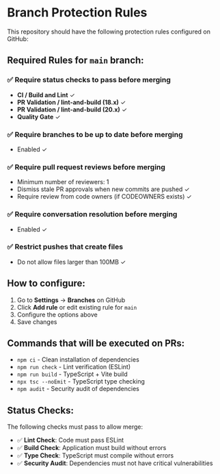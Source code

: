 # Branch Protection Rules

This repository should have the following protection rules configured on GitHub:

## Required Rules for `main` branch:

### ✅ Require status checks to pass before merging

- **CI / Build and Lint** ✓
- **PR Validation / lint-and-build (18.x)** ✓
- **PR Validation / lint-and-build (20.x)** ✓
- **Quality Gate** ✓

### ✅ Require branches to be up to date before merging

- Enabled ✓

### ✅ Require pull request reviews before merging

- Minimum number of reviewers: 1
- Dismiss stale PR approvals when new commits are pushed ✓
- Require review from code owners (if CODEOWNERS exists) ✓

### ✅ Require conversation resolution before merging

- Enabled ✓

### ✅ Restrict pushes that create files

- Do not allow files larger than 100MB ✓

## How to configure:

1. Go to **Settings** → **Branches** on GitHub
2. Click **Add rule** or edit existing rule for `main`
3. Configure the options above
4. Save changes

## Commands that will be executed on PRs:

- `npm ci` - Clean installation of dependencies
- `npm run check` - Lint verification (ESLint)
- `npm run build` - TypeScript + Vite build
- `npx tsc --noEmit` - TypeScript type checking
- `npm audit` - Security audit of dependencies

## Status Checks:

The following checks must pass to allow merge:

- ✅ **Lint Check**: Code must pass ESLint
- ✅ **Build Check**: Application must build without errors
- ✅ **Type Check**: TypeScript must compile without errors
- ✅ **Security Audit**: Dependencies must not have critical vulnerabilities
